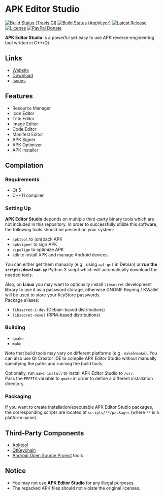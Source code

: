 # APK Editor Studio

[![Build Status (Travis CI)](https://travis-ci.org/kefir500/apk-editor-studio.svg?branch=master)](https://travis-ci.org/kefir500/apk-editor-studio/builds)
[![Build Status (AppVeyor)](https://ci.appveyor.com/api/projects/status/github/kefir500/apk-editor-studio?svg=true)](https://ci.appveyor.com/project/kefir500/apk-editor-studio)
[![Latest Release](https://img.shields.io/github/release/kefir500/apk-editor-studio.svg?maxAge=86400)](https://github.com/kefir500/apk-editor-studio/releases/latest)
[![License](https://img.shields.io/badge/license-GPLv3-blue.svg?maxAge=2592000)](https://raw.githubusercontent.com/kefir500/apk-editor-studio/master/LICENSE)
[![PayPal Donate](https://img.shields.io/badge/donate-PayPal-orange.svg?logo=paypal)](https://qwertycube.com/apk-editor-studio/donate/)

**APK Editor Studio** is a powerful yet easy to use APK reverse-engineering tool written in C++/Qt.

## Links

- [Website](https://qwertycube.com/apk-editor-studio/)
- [Download](https://qwertycube.com/apk-editor-studio/)
- [Issues](https://github.com/kefir500/apk-editor-studio/issues)

## Features

- Resource Manager
- Icon Editor
- Title Editor
- Image Editor
- Code Editor
- Manifest Editor
- APK Signer
- APK Optimizer
- APK Installer

## Compilation

### Requirements

- Qt 5
- C++11 compiler

### Setting Up

**APK Editor Studio** depends on multiple third-party binary tools which are not included in this repository.
In order to successfully utilize this software, the following tools should be present on your system:

- `apktool` to (un)pack APK
- `apksigner` to sign APK
- `zipalign` to optimize APK
- `adb` to install APK and manage Android devices

You can either get them manually (e.g., using `apt-get` in Debian)
or **run the `scripts/download.py`** Python 3 script which will automatically download the needed tools.

Also, on **Linux** you may want to optionally install `libsecret` development library to use it as a password storage,
otherwise GNOME Keyring / KWallet will be used to store your KeyStore passwords.  
Package aliases:
- `libsecret-1-dev` (Debian-based distributions)
- `libsecret-devel` (RPM-based distributions)

### Building

- `qmake`
- `make`

Note that build tools may vary on different platforms (e.g., `make`/`nmake`).
You can also use Qt Creator IDE to compile APK Editor Studio
without manually specifying the paths and running the build tools.

Optionally, run `make install` to install APK Editor Studio to `/usr`.  
Pass the `PREFIX` variable to `qmake` in order to define a different installation directory.

### Packaging

If you want to create installation/executable APK Editor Studio packages,
the corresponding scripts are located at `scripts/**/packages` (where `**` is a platform name).

## Third-Party Components

- [Apktool](https://github.com/iBotPeaches/Apktool)
- [QtKeychain](https://github.com/frankosterfeld/qtkeychain)
- [Android Open Source Project](https://github.com/aosp-mirror) tools

## Notice

- You may not use **APK Editor Studio** for any illegal purposes.
- The repacked APK files should not violate the original licenses.

